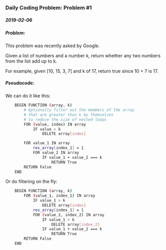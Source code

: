 ### Daily Coding Problem: Problem #1
##### 2019-02-06
##### Problem:

This problem was recently asked by Google.

Given a list of numbers and a number k, return whether any two numbers from the list add up to k.

For example, given [10, 15, 3, 7] and k of 17, return true since 10 + 7 is 17.


##### Pseudocode:
We can do it like this:
```bash
    BEGIN FUNCTION (array, k)
        # Optionally filter out the members of the array
        # that are greater than k by themselves
        # to reduce the size of nested loops
        FOR (value, index) IN array
            IF value > k
                DELETE array[index]

        FOR value_1 IN array
            res_array[index_1] = 1            
            FOR value_2 IN array
                IF value_1 + value_2 === k
                    RETURN True
        RETURN False
    END
```
Or do filtering on the fly:
```bash
    BEGIN FUNCTION (array, k)
        FOR (value_1, index_1) IN array
            IF value_1 > k
                DELETE array[index]
            res_array[index_1] = 1            
            FOR (value_2, index_2) IN array
                IF value_1 > k
                    DELETE array[index_2]
                IF value_1 + value_2 === k
                    RETURN True
        RETURN False
    END
```
